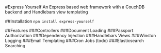 #Express Yourself
An Express based web framework with a CouchDB backend and Handlebars view templating

##Installation
```npm install express-yourself```

##Features
###Controllers
###Document Loading
###Passport Authorization
###Dependency Injection
###Handlebars Views
###Winston Logging
###Email Templating
###Cron Jobs (todo)
###Elasticsearch Searching
